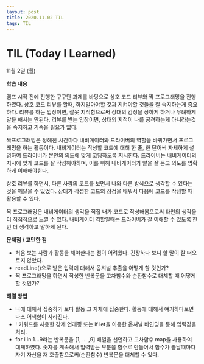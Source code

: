```yaml
---
layout: post
title: 2020.11.02 TIL
tags: TIL
---
```

# TIL (Today I Learned)

11월 2일 (월)

**학습 내용**

캠프 시작 전에 진행한 구구단 과제를 바탕으로 상호 코드 리뷰와 짝 프로그래밍을 진행하였다. 상호 코드 리뷰를 할때, 하지말아야할 것과 지켜야할 것들을 잘 숙지하는게 중요하다. 리뷰를 하는 입장이면, 잘못 지적함으로써 상대의 감정을 상하게 하거나 무례하게 말을 해서는 안된다. 리뷰를 받는 입장이면, 상대의 지적이 나를 공격하는게 아니라는것을 숙지하고 기죽을 필요가 없다.

짝프로그래밍은 정해진 시간마다 내비게이터와 드라이버의 역할을 바꿔가면서 프로그래밍을 하는 활동이다. 내비게이터는 작성할 코드에 대해 한 줄, 한 단어씩 자세하게 설명하여 드라이버가 본인의 의도에 맞게 코딩하도록 지시한다. 드라이버는 내비게이터의 지시에 맞게 코드를 잘 작성해야하며, 이를 위해 내비게이터가 말을 잘 듣고 의도를 명확하게 이해해야한다.

상호 리뷰를 하면서, 다른 사람의 코드를 보면서 나와 다른 방식으로 생각할 수 있다는 것을 깨달을 수 있었다. 상대가 작성한 코드의 장점을 배워서 다음에 코드를 작성할 때 활용할 수 있다.

짝 프로그래밍은 내비게이터의 생각을 직접 내가 코드로 작성해봄으로써 타인의 생각을 더 직접적으로 느낄 수 있다. 내비게이터 역할일때는 드라이버가 잘 이해할 수 있도록 한번 더 생각하고 말하게 된다.

**문제점 / 고민한 점**

- 처음 보는 사람과 활동을 해야한다는 점이 어려웠다. 긴장하다 보니 할 말이 잘 떠오르지 않았다.
- readLine()으로 받은 입력에 대해서 옵셔널 추출을 어떻게 할 것인가?
- 짝 프로그래밍을 하면서 작성한 반복문을 고차함수와 순환함수로 대체할 때 어떻게 할 것인가?

**해결 방법**

- 나에 대해서 집중하기 보다 활동 그 자체에 집중한다. 활동에 대해서 얘기하다보면 다소 어색함이 사라진다.
- ! 키워드를 사용한 강제 언래핑 또는 if let을 이용한 옵셔널 바인딩을 통해 입력값을 처리.
- for i in 1...9라는 반복문을 [1, ... ,9] 배열을 선언하고 고차함수 map을 사용하여 대체하였다. 숫자를 계속해서 입력받는 부분을 함수로 만들어서 함수가 끝날때마다 자기 자신을 재 호출함으로써(순환함수) 반복문을 대체할 수 있다.

